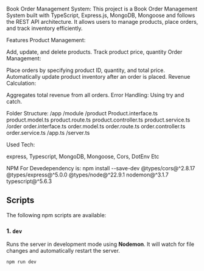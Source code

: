 Book Order Management System:
This project is a Book Order Management System built with TypeScript, Express.js, MongoDB, Mongoose and follows the REST API architecture. It allows users to manage products, place orders, and track inventory efficiently.

Features
Product Management:

Add, update, and delete products.
Track product price, quantity
Order Management:

Place orders by specifying product ID, quantity, and total price.
Automatically update product inventory after an order is placed.
Revenue Calculation:

Aggregates total revenue from all orders.
Error Handling:
Using try and catch.

Folder Structure:
/app
  /module
    /product
      Product.interface.ts
      product.model.ts
      product.route.ts
      product.controller.ts
      product.service.ts
    /order
    order.interface.ts
      order.model.ts
      order.route.ts
      order.controller.ts
      order.service.ts
/app.ts
/server.ts

Used Tech:

express, Typescript, MongoDB, Mongoose, Cors, DotEnv Etc

NPM For Devedependency is:
npm install --save-dev @types/cors@^2.8.17 @types/express@^5.0.0 @types/node@^22.9.1 nodemon@^3.1.7 typescript@^5.6.3

## Scripts

The following npm scripts are available:

### 1. `dev`
Runs the server in development mode using **Nodemon**. It will watch for file changes and automatically restart the server.

```bash
npm run dev


